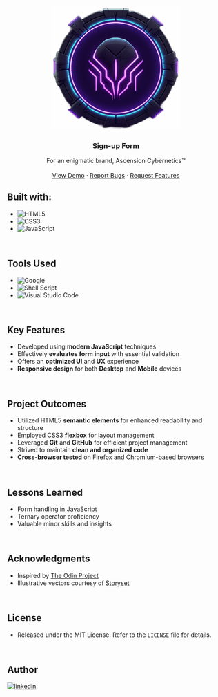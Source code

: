 <div align="center">
  <a href="https://weissey.github.io/odin-sign-up-form/">
      <img src="Assets/Ascension-logo.svg" alt="Logo" width="300">
  </a>
  <h3 align="center"><b>Sign-up Form</b></h3>
  <p align="center">
    For an enigmatic brand, Ascension Cybernetics™
    <br />
    <br />
    <a href="https://weissey.github.io/odin-sign-up-form/">View Demo</a>
    ·
    <a href="https://github.com/Weissey/odin-sign-up-form/issues">Report Bugs</a>
    ·
    <a href="https://github.com/Weissey/odin-sign-up-form/issues">Request Features</a>
  </p>
</div>

<!-- PROJECT -->
## Built with:
- ![HTML5](https://img.shields.io/badge/html5-%23E34F26.svg?style=for-the-badge&logo=html5&logoColor=white)
- ![CSS3](https://img.shields.io/badge/css3-%231572B6.svg?style=for-the-badge&logo=css3&logoColor=white)   
- ![JavaScript](https://img.shields.io/badge/javascript-%23323330.svg?style=for-the-badge&logo=javascript&logoColor=%23F7DF1E)

<br>

## Tools Used

- ![Google](https://img.shields.io/badge/google-4285F4?style=for-the-badge&logo=google&logoColor=white)   
- ![Shell Script](https://img.shields.io/badge/Terminal-%23121011.svg?style=for-the-badge&logo=gnu-bash&logoColor=white)  
- ![Visual Studio Code](https://img.shields.io/badge/Visual%20Studio%20Code-0078d7.svg?style=for-the-badge&logo=visual-studio-code&logoColor=white)  

<br>

## Key Features

- Developed using **modern JavaScript** techniques
- Effectively **evaluates form input** with essential validation
- Offers an **optimized UI** and **UX** experience
- **Responsive design** for both **Desktop** and **Mobile** devices

<br>

## Project Outcomes

- Utilized HTML5 **semantic elements** for enhanced readability and structure
- Employed CSS3 **flexbox** for layout management
- Leveraged **Git** and **GitHub** for efficient project management
- Strived to maintain **clean and organized code**
- **Cross-browser tested** on Firefox and Chromium-based browsers

<br>

## Lessons Learned

- Form handling in JavaScript
- Ternary operator proficiency
- Valuable minor skills and insights

<br>

<!-- ACKNOWLEDGMENTS -->
## Acknowledgments

- Inspired by [The Odin Project](https://www.theodinproject.com/)
- Illustrative vectors courtesy of [Storyset](https://www.storyset.com/)

<br>

<!-- LICENSE -->
## License

- Released under the MIT License. Refer to the `LICENSE` file for details.

<br>

<!-- CONTACT -->
## Author

<a href="https://linkedin.com/in/kelvinchangw" target="_blank">
<img src="https://img.shields.io/badge/linkedin:  kelvinchangw-%2300acee.svg?color=405DE6&style=for-the-badge&logo=linkedin&logoColor=white" alt=linkedin style="margin-bottom: 5px;"/>
</a>

<!--
<a href="https://yourwebsite.com" target="_blank">
<img src="https://img.shields.io/badge/website-%2300acee.svg?style=for-the-badge&logo=internet-explorer&logoColor=white" alt=website style="margin-bottom: 5px;"/>
</a>
*/
-->